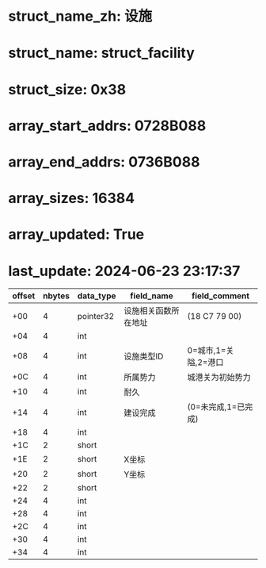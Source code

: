 # struct_name_zh: 设施
# struct_name: struct_facility
# struct_size: 0x38
# array_start_addrs: 0728B088
# array_end_addrs: 0736B088
# array_sizes: 16384
# array_updated: True
# last_update: 2024-06-23 23:17:37

| offset | nbytes | data_type | field_name           | field_comment        |
| ------ | ------ | --------- | -------------------- | -------------------- |
| +00    | 4      | pointer32 | 设施相关函数所在地址 | (18 C7 79 00)        |
| +04    | 4      | int       |                      |                      |
| +08    | 4      | int       | 设施类型ID           | 0=城市,1=关隘,2=港口 |
| +0C    | 4      | int       | 所属势力             | 城港关为初始势力     |
| +10    | 4      | int       | 耐久                 |                      |
| +14    | 4      | int       | 建设完成             | (0=未完成,1=已完成)  |
| +18    | 4      | int       |                      |                      |
| +1C    | 2      | short     |                      |                      |
| +1E    | 2      | short     | X坐标                |                      |
| +20    | 2      | short     | Y坐标                |                      |
| +22    | 2      | short     |                      |                      |
| +24    | 4      | int       |                      |                      |
| +28    | 4      | int       |                      |                      |
| +2C    | 4      | int       |                      |                      |
| +30    | 4      | int       |                      |                      |
| +34    | 4      | int       |                      |                      |
